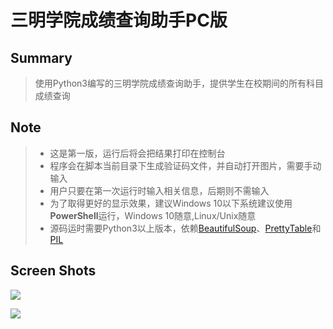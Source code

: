 # 三明学院成绩查询助手PC版

## Summary
> 使用Python3编写的三明学院成绩查询助手，提供学生在校期间的所有科目成绩查询

## Note
> * 这是第一版，运行后将会把结果打印在控制台
> * 程序会在脚本当前目录下生成验证码文件，并自动打开图片，需要手动输入
> * 用户只要在第一次运行时输入相关信息，后期则不需输入
> * 为了取得更好的显示效果，建议Windows 10以下系统建议使用**PowerShell**运行，Windows 10随意,Linux/Unix随意
> * 源码运时需要Python3以上版本，依赖[BeautifulSoup](https://www.crummy.com/software/BeautifulSoup/bs4/doc/index.zh.html)、[PrettyTable](https://pypi.python.org/pypi/PrettyTable)和[PIL](http://www.pythonware.com/products/pil/)

## Screen Shots
![](http://xxx.fishc.com/album/201802/16/183915nmnugfndc11dhcwc.png)

![](http://xxx.fishc.com/album/201802/16/160442pz5gyg8pg58yskr5.png)
